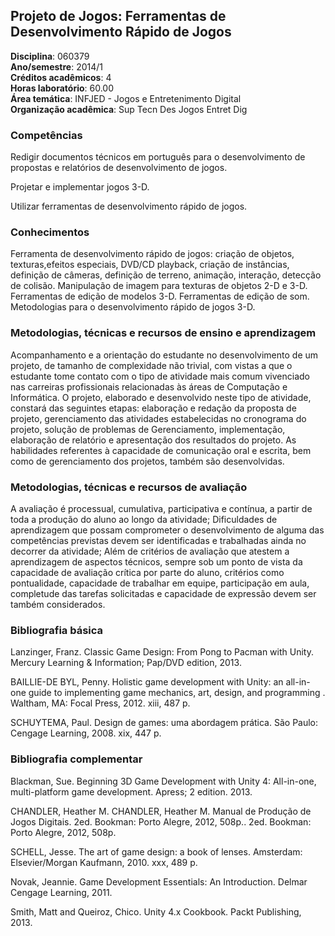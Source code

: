 ## Projeto de Jogos: Ferramentas de Desenvolvimento Rápido de Jogos

**Disciplina**:   060379  
**Ano/semestre**:  2014/1  
**Créditos acadêmicos**: 4  
**Horas laboratório**: 60.00  
**Área temática**:  INFJED - Jogos e Entretenimento Digital  
**Organização acadêmica**: Sup Tecn Des Jogos Entret Dig  

### Competências

Redigir documentos técnicos em português para o desenvolvimento de propostas e relatórios de desenvolvimento de jogos.

Projetar e implementar jogos 3-D.

Utilizar ferramentas de desenvolvimento rápido de jogos.

### Conhecimentos

Ferramenta de desenvolvimento rápido de jogos: criação de objetos, texturas,efeitos especiais, DVD/CD playback, criação de instâncias, definição de câmeras, definição de terreno, animação, interação, detecção de colisão. Manipulação de imagem para texturas de objetos 2-D e 3-D. Ferramentas de edição de modelos
3-D. Ferramentas de edição de som. Metodologias para o desenvolvimento rápido de jogos 3-D.


### Metodologias, técnicas e recursos de ensino e aprendizagem

Acompanhamento e a orientação do estudante no desenvolvimento de um projeto, de tamanho de complexidade não trivial, com vistas a que o estudante tome contato com o tipo de atividade mais comum vivenciado nas carreiras profissionais relacionadas às áreas de Computação e Informática. O projeto, elaborado e desenvolvido neste tipo de atividade, constará das seguintes etapas: elaboração e redação da proposta de projeto, gerenciamento das atividades estabelecidas no cronograma do projeto, solução de problemas de Gerenciamento, implementação, elaboração de relatório e apresentação dos resultados do projeto. As habilidades referentes à capacidade de comunicação oral e escrita, bem como de gerenciamento dos projetos, também são desenvolvidas.


### Metodologias, técnicas e recursos de avaliação

A avaliação é processual, cumulativa, participativa e contínua, a partir de toda a produção do aluno ao longo da atividade;
Dificuldades de aprendizagem que possam comprometer o desenvolvimento de alguma das competências previstas devem ser identificadas e trabalhadas ainda no decorrer da atividade;
Além de critérios de avaliação que atestem a aprendizagem de aspectos técnicos, sempre sob um ponto de vista da capacidade de avaliação crítica por parte do aluno, critérios como pontualidade, capacidade de trabalhar em equipe, participação em aula, completude das tarefas solicitadas e capacidade de expressão devem ser também considerados.

### Bibliografia básica

Lanzinger, Franz. Classic Game Design: From Pong to Pacman with Unity. Mercury Learning & Information; Pap/DVD edition, 2013.

BAILLIE-DE BYL, Penny. Holistic game development with Unity: an all-in-one guide to implementing game mechanics, art, design, and programming . Waltham, MA: Focal Press, 2012. xiii, 487 p.

SCHUYTEMA, Paul. Design de games: uma abordagem prática. São Paulo: Cengage Learning, 2008. xix, 447 p.


### Bibliografia complementar

Blackman, Sue. Beginning 3D Game Development with Unity 4: All-in-one, multi-platform game development. Apress; 2 edition. 2013.

CHANDLER, Heather M. CHANDLER, Heather M. Manual de Produção de Jogos Digitais. 2ed. Bookman: Porto Alegre, 2012, 508p.. 2ed. Bookman: Porto Alegre, 2012, 508p.

SCHELL, Jesse. The art of game design: a book of lenses. Amsterdam: Elsevier/Morgan Kaufmann, 2010. xxx, 489 p.

Novak, Jeannie. Game Development Essentials: An Introduction. Delmar Cengage Learning, 2011.

Smith, Matt and Queiroz, Chico. Unity 4.x Cookbook. Packt Publishing, 2013.